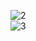 ![2](https://dl.dropboxusercontent.com/s/2toslkbcwd9hhui/image_column2.png?dl=0)  
![3](https://dl.dropboxusercontent.com/s/jksihxq3m1pjlee/image_column3.png?dl=0)  
